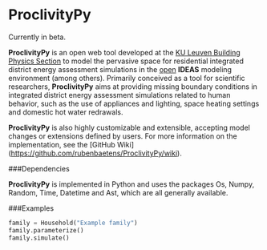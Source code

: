 ProclivityPy
============

Currently in beta.

**ProclivityPy** is an open web tool developed at the [KU Leuven Building Physics Section](http://bwk.kuleuven.be/bwf/) 
to model the pervasive space for residential integrated district energy assessment simulations in the
[open](https://github.com/open-ideas) **IDEAS** modeling environment (among others).
Primarily conceived as a tool for scientific researchers, **ProclivityPy** aims at providing missing boundary conditions
in integrated district energy assessment simulations related to human behavior, such as the use of appliances and 
lighting, space heating settings and domestic hot water redrawals.

**ProclivityPy** is also highly customizable and extensible, accepting model changes or extensions defined by users. 
For more information on the implementation, see the [GitHub Wiki]
(https://github.com/rubenbaetens/ProclivityPy/wiki).

###Dependencies

**ProclivityPy** is implemented in Python and uses the packages Os, Numpy, Random, Time, Datetime and Ast, which are
all generally available.

###Examples

```python
family = Household("Example family")
family.parameterize()
family.simulate()
```
